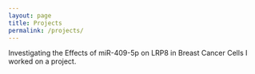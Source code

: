 ```yaml
---
layout: page
title: Projects
permalink: /projects/
---
```

<head> Investigating the Effects of miR-409-5p on LRP8 in Breast Cancer Cells </head>
I worked on a project.
<img src= "/assets/images/profilepic.jpg" alt="">
